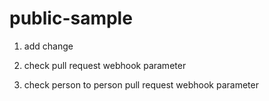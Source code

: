 # public-sample

1. add change

2. check pull request webhook parameter

3. check person to person pull request webhook parameter
